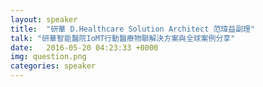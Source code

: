 ```yaml
---
layout: speaker
title:  "研華 D.Healthcare Solution Architect 范瑋益副理"
talk: "研華智能醫院IoMT行動醫療物聯解決方案與全球案例分享"
date:   2016-05-20 04:23:33 +0000
img: question.png
categories: speaker
---
```

